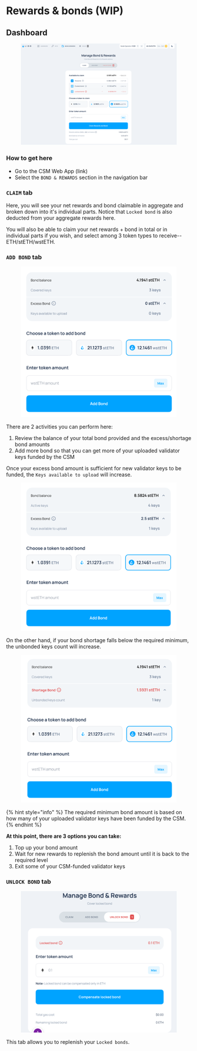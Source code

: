 # Rewards & bonds (WIP)

## Dashboard

<figure><img src="../../.gitbook/assets/image.png" alt=""><figcaption></figcaption></figure>

### How to get here

* Go to the CSM Web App (link)
* Select the `BOND & REWARDS` section in the navigation bar

### `CLAIM` tab

Here, you will see your net rewards and bond claimable in aggregate and broken down into it's individual parts. Notice that `Locked bond` is also deducted from your aggregate rewards here.

You will also be able to claim your net rewards + bond in total or in individual parts if you wish, and select among 3 token types to receive--ETH/stETH/wstETH.

### `ADD BOND` tab

<figure><img src="../../.gitbook/assets/image (181).png" alt=""><figcaption></figcaption></figure>

There are 2 activities you can perform here:

1. Review the balance of your total bond provided and the excess/shortage bond amounts
2. Add more bond so that you can get more of your uploaded validator keys funded by the CSM

Once your excess bond amount is sufficient for new validator keys to be funded, the `Keys available to upload` will increase.

<figure><img src="../../.gitbook/assets/image (182).png" alt=""><figcaption></figcaption></figure>

On the other hand, if your bond shortage falls below the required minimum, the unbonded keys count will increase.

<figure><img src="../../.gitbook/assets/image (183).png" alt=""><figcaption></figcaption></figure>

{% hint style="info" %}
The required minimum bond amount is based on how many of your uploaded validator keys have been funded by the CSM.
{% endhint %}

**At this point, there are 3 options you can take:**

1. Top up your bond amount&#x20;
2. Wait for new rewards to replenish the bond  amount until it is back to the required level
3. Exit some of your CSM-funded validator keys

### `UNLOCK BOND` tab

<figure><img src="../../.gitbook/assets/image (184).png" alt=""><figcaption></figcaption></figure>

This tab allows you to replenish your `Locked bonds`.
